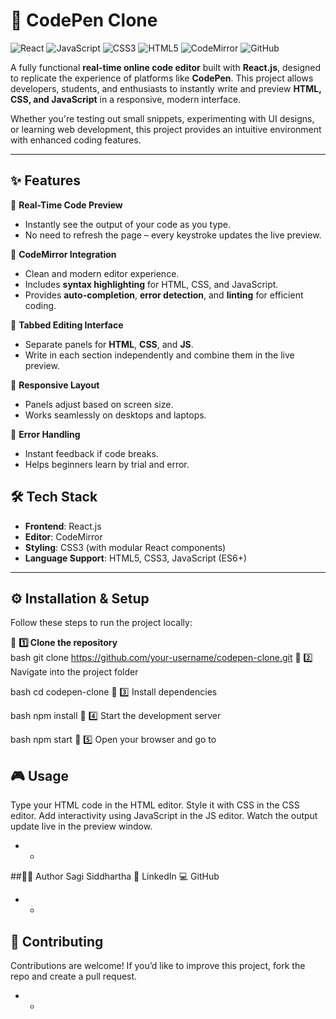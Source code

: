 # 🚀 CodePen Clone  

![React](https://img.shields.io/badge/React-20232A?style=for-the-badge&logo=react&logoColor=61DAFB)
![JavaScript](https://img.shields.io/badge/JavaScript-ES6+-yellow?style=for-the-badge&logo=javascript&logoColor=black)
![CSS3](https://img.shields.io/badge/CSS3-1572B6?style=for-the-badge&logo=css3&logoColor=white)
![HTML5](https://img.shields.io/badge/HTML5-E34F26?style=for-the-badge&logo=html5&logoColor=white)
![CodeMirror](https://img.shields.io/badge/CodeMirror-39457E?style=for-the-badge&logo=codemirror&logoColor=white)
![GitHub](https://img.shields.io/badge/GitHub-100000?style=for-the-badge&logo=github&logoColor=white)

A fully functional **real-time online code editor** built with **React.js**, designed to replicate the experience of platforms like **CodePen**. This project allows developers, students, and enthusiasts to instantly write and preview **HTML, CSS, and JavaScript** in a responsive, modern interface.  

Whether you're testing out small snippets, experimenting with UI designs, or learning web development, this project provides an intuitive environment with enhanced coding features.  

---

## ✨ Features  

🔹 **Real-Time Code Preview**  
- Instantly see the output of your code as you type.  
- No need to refresh the page – every keystroke updates the live preview.  

🔹 **CodeMirror Integration**  
- Clean and modern editor experience.  
- Includes **syntax highlighting** for HTML, CSS, and JavaScript.  
- Provides **auto-completion**, **error detection**, and **linting** for efficient coding.  

🔹 **Tabbed Editing Interface**  
- Separate panels for **HTML**, **CSS**, and **JS**.  
- Write in each section independently and combine them in the live preview.  

🔹 **Responsive Layout**  
- Panels adjust based on screen size.  
- Works seamlessly on desktops and laptops.  

🔹 **Error Handling**  
- Instant feedback if code breaks.  
- Helps beginners learn by trial and error.  



## 🛠️ Tech Stack  

- **Frontend**: React.js  
- **Editor**: CodeMirror  
- **Styling**: CSS3 (with modular React components)  
- **Language Support**: HTML5, CSS3, JavaScript (ES6+)  

---



## ⚙️ Installation & Setup  

Follow these steps to run the project locally:  

🔹 **1️⃣ Clone the repository**  
bash
git clone https://github.com/your-username/codepen-clone.git
🔹 2️⃣ Navigate into the project folder

bash
cd codepen-clone
🔹 3️⃣ Install dependencies

bash
npm install
🔹 4️⃣ Start the development server

bash
npm start
🔹 5️⃣ Open your browser and go to


## 🎮 Usage
Type your HTML code in the HTML editor.
Style it with CSS in the CSS editor.
Add interactivity using JavaScript in the JS editor.
Watch the output update live in the preview window.
- -

##🧑‍💻 Author
Sagi Siddhartha
💼 LinkedIn
💻 GitHub
- -
## 🙌 Contributing
Contributions are welcome!
If you’d like to improve this project, fork the repo and create a pull request.
- -
